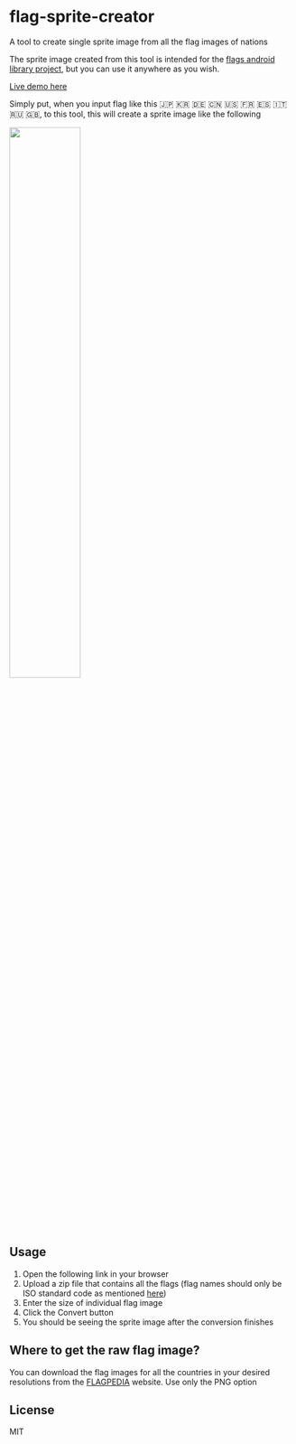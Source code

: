 # flag-sprite-creator
A tool to create single sprite image from all the flag images of nations

The sprite image created from this tool is intended for the [flags android library project](https://github.com/jsramraj/flags), 
but you can use it anywhere as you wish.

[Live demo here](https://flag-sprite-creator.herokuapp.com/) 

Simply put, when you input flag like this 🇯🇵 🇰🇷 🇩🇪 🇨🇳 🇺🇸 🇫🇷 🇪🇸 🇮🇹 🇷🇺 🇬🇧, to this tool, 
this will create a sprite image like the following

<img src="https://github.com/jsramraj/flags/raw/master/flags/src/main/res/drawable/all_flags.png" width="50%">

## Usage
1. Open the following link in your browser
2. Upload a zip file that contains all the flags (flag names should only be ISO standard code as mentioned [here](https://en.wikipedia.org/wiki/ISO_3166-1_alpha-2))
3. Enter the size of individual flag image
4. Click the Convert button
5. You should be seeing the sprite image after the conversion finishes

## Where to get the raw flag image?
You can download the flag images for all the countries in your desired resolutions from 
the [FLAGPEDIA](https://flagpedia.net/download) website. 
Use only the PNG option

## License
MIT
